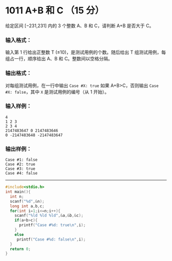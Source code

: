 # 1011 A+B 和 C （15 分）

给定区间 [−231,231] 内的 3 个整数 A、B 和 C，请判断 A+B 是否大于 C。

### 输入格式：

输入第 1 行给出正整数 T (≤10)，是测试用例的个数。随后给出 T 组测试用例，每组占一行，顺序给出 A、B 和 C。整数间以空格分隔。

### 输出格式：

对每组测试用例，在一行中输出 `Case #X: true` 如果 A+B>C，否则输出 `Case #X: false`，其中 `X` 是测试用例的编号（从 1 开始）。

### 输入样例：

```in
4
1 2 3
2 3 4
2147483647 0 2147483646
0 -2147483648 -2147483647
```

### 输出样例：

```out
Case #1: false
Case #2: true
Case #3: true
Case #4: false
```

***

```c
#include<stdio.h>
int main(){
  int n;
  scanf("%d",&n);
  long int a,b,c;
  for(int i=1;i<=n;i++){
    scanf("%ld %ld %ld",&a,&b,&c);
    if(a+b>c){
      printf("Case #%d: true\n",i);
    }
    else
     printf("Case #%d: false\n",i);
  }
  return 0;
}
```

